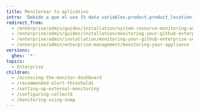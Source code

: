 ```yaml
---
title: Monitorear tu aplicativo
intro: 'Debido a que el uso {% data variables.product.product_location_enterprise %} aumenta con el tiempo, se incrementará la utilización de recursos del sistema, como el CPU, la memoria, y el almacenamiento. Puedes configurar una revisión y alertas para que estar al tanto de problemas potenciales antes de que se vuelvan lo suficientemente críticos para impactar de forma negativa en el desempeño de la aplicación o su disponibilidad.'
redirect_from:
  - /enterprise/admin/guides/installation/system-resource-monitoring-and-alerting/
  - /enterprise/admin/guides/installation/monitoring-your-github-enterprise-appliance/
  - /enterprise/admin/installation/monitoring-your-github-enterprise-server-appliance
  - /enterprise/admin/enterprise-management/monitoring-your-appliance
versions:
  ghes: '*'
topics:
  - Enterprise
children:
  - /accessing-the-monitor-dashboard
  - /recommended-alert-thresholds
  - /setting-up-external-monitoring
  - /configuring-collectd
  - /monitoring-using-snmp
---
```


